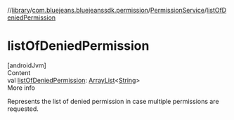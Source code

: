 //[library](../../../index.md)/[com.bluejeans.bluejeanssdk.permission](../index.md)/[PermissionService](index.md)/[listOfDeniedPermission](list-of-denied-permission.md)



# listOfDeniedPermission  
[androidJvm]  
Content  
val [listOfDeniedPermission](list-of-denied-permission.md): [ArrayList](https://developer.android.com/reference/kotlin/java/util/ArrayList.html)<[String](https://kotlinlang.org/api/latest/jvm/stdlib/kotlin/-string/index.html)>  
More info  


Represents the list of denied permission in case multiple permissions are requested.

  



